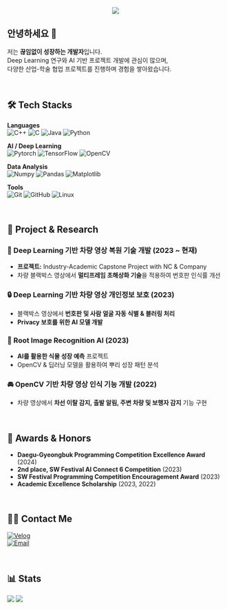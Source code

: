 <div align="center">
    <img src="https://capsule-render.vercel.app/api?type=waving&color=0099ff&height=120&text=Hi,%20I'm%20Hyeokjin!&animation=fadeIn&fontColor=ffffff&fontSize=50" />
</div>

## 안녕하세요 👋  
저는 **끊임없이 성장하는 개발자**입니다.  
Deep Learning 연구와 AI 기반 프로젝트 개발에 관심이 많으며,  
다양한 산업-학술 협업 프로젝트를 진행하며 경험을 쌓아왔습니다.

<br/>

## 🛠 Tech Stacks
**Languages**  
![C++](https://img.shields.io/badge/C++-00599C?style=for-the-badge&logo=C%2B%2B&logoColor=white)
![C](https://img.shields.io/badge/C-A8B9CC?style=for-the-badge&logo=C&logoColor=white)
![Java](https://img.shields.io/badge/Java-007396?style=for-the-badge&logo=Java&logoColor=white)
![Python](https://img.shields.io/badge/Python-3776AB?style=for-the-badge&logo=Python&logoColor=white)

**AI / Deep Learning**  
![Pytorch](https://img.shields.io/badge/PyTorch-EE4C2C?style=for-the-badge&logo=PyTorch&logoColor=white)
![TensorFlow](https://img.shields.io/badge/TensorFlow-FF6F00?style=for-the-badge&logo=TensorFlow&logoColor=white)
![OpenCV](https://img.shields.io/badge/OpenCV-5C3EE8?style=for-the-badge&logo=OpenCV&logoColor=white)

**Data Analysis**  
![Numpy](https://img.shields.io/badge/Numpy-013243?style=for-the-badge&logo=Numpy&logoColor=white)
![Pandas](https://img.shields.io/badge/Pandas-150458?style=for-the-badge&logo=Pandas&logoColor=white)
![Matplotlib](https://img.shields.io/badge/Matplotlib-11557c?style=for-the-badge&logo=Matplotlib&logoColor=white)

**Tools**  
![Git](https://img.shields.io/badge/Git-F05032?style=for-the-badge&logo=Git&logoColor=white)
![GitHub](https://img.shields.io/badge/Github-181717?style=for-the-badge&logo=Github&logoColor=white)
![Linux](https://img.shields.io/badge/Linux-FCC624?style=for-the-badge&logo=Linux&logoColor=black)

<br/>

## 📌 Project & Research
### 🚗 Deep Learning 기반 차량 영상 복원 기술 개발 (2023 ~ 현재)
- **프로젝트:** Industry-Academic Capstone Project with NC & Company  
- 차량 블랙박스 영상에서 **멀티프레임 초해상화 기술**을 적용하여 번호판 인식률 개선

### 🔒 Deep Learning 기반 차량 영상 개인정보 보호 (2023)
- 블랙박스 영상에서 **번호판 및 사람 얼굴 자동 식별 & 블러링 처리**
- **Privacy 보호를 위한 AI 모델 개발**  

### 🌱 Root Image Recognition AI (2023)
- **AI를 활용한 식물 성장 예측** 프로젝트  
- OpenCV & 딥러닝 모델을 활용하여 뿌리 성장 패턴 분석  

### 🚘 OpenCV 기반 차량 영상 인식 기능 개발 (2022)
- 차량 영상에서 **차선 이탈 감지, 출발 알림, 주변 차량 및 보행자 감지** 기능 구현  

<br/>

## 🏅 Awards & Honors
- **Daegu-Gyeongbuk Programming Competition Excellence Award** (2024)  
- **2nd place, SW Festival AI Connect 6 Competition** (2023)  
- **SW Festival Programming Competition Encouragement Award** (2023)  
- **Academic Excellence Scholarship** (2023, 2022)  

<br/>

## 🧑‍💻 Contact Me
[![Velog](https://img.shields.io/badge/Velog-20C997?style=for-the-badge&logo=Velog&logoColor=white)](https://velog.io/@choihjin)  
[![Email](https://img.shields.io/badge/Gmail-EA4335?style=for-the-badge&logo=Gmail&logoColor=white)](mailto:21900772@handong.ac.kr)

<br/>

## 📊 Stats
<div>
    <img src="https://github-readme-stats.vercel.app/api?username=choihjin&bg_color=60,a3e3ff,00d5ff&title_color=ffffff&text_color=ffffff" />
    <img src="https://github-readme-stats.vercel.app/api/top-langs/?username=choihjin&layout=compact&bg_color=60,a3e3ff,00d5ff&title_color=ffffff&text_color=ffffff" />
</div>
